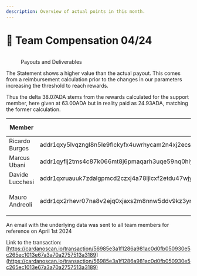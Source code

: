 ```yaml
---
description: Overview of actual points in this month.
---
```


# 🦄 Team Compensation 04/24

<figure><img src="../../../.gitbook/assets/2403-ECC-statement.png" alt=""><figcaption><p>Payouts and Deliverables</p></figcaption></figure>

The Statement shows a higher value than the actual payout. This comes from a reimbursement calculation prior to the changes in our parameters increasing the threshold to reach rewards.&#x20;

Thus the delta 38.07ADA stems from the rewards calculated for the support member, here given at 63.00ADA but in reality paid as 24.93ADA, matching the former calculation.

| Member          | Address                                                                                                 |   Amount in ADA   |
| --------------- | ------------------------------------------------------------------------------------------------------- | :---------------: |
| Ricardo Burgos  | addr1qxy5lvqzngl8n5le9flckyfx4uwrhycam2n4xj2ecs298vaqfa3ryeggjyxsr3afdevzcx7gt7yvhde69xlr498rfwtqv0xaqu |       84.00       |
| Marcus Ubani    | addr1qyflj2tms4c87k066mt8j6pmaqarh3uqe59nq0hly0rhdpa72nppkzyc0zdth2cm6q8a2v6jd9y8qqdnd05w2cgkxm5stqsgkk |      1936.63      |
| Davide Lucchesi | addr1qxruauuk7zdalgpmcd2czxj4a78ljlcxf2etdu47wjytmaf7qe8q04zrre08yqzzqxk3n329hrnd8hpg8pxffupg97wqrh5fly |      1276.37      |
| Mauro Andreoli  | addr1qx2rhevr07na8v2ejq0xjaxs2m8nnw5ddv9kz3yrwr650fmy3377y7pmdf7sf2d3ral3ke54uwk6lz49dker65s009tqul20uj | <p><br>168.00</p> |

An email with the underlying data was sent to all team members for reference on April 1st 2024

Link to the transaction: \
[https://cardanoscan.io/transaction/56985e3a1f1286a981ac0d0fb050930e5c265ec1013e67a3a70a2757513a3189](https://cardanoscan.io/transaction/56985e3a1f1286a981ac0d0fb050930e5c265ec1013e67a3a70a2757513a3189)
